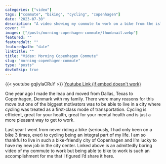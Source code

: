 ```yaml
---
categories: ["video"]
tags: ["commute", "biking", "cycling", "copenhagen"]
date: "2023-07-30"
description: "A video showing my commute to work on a bike from the island of Amager to the heart of Copenhagen, Denmark."
cover: ""
images: ["/posts/morning-copenhagen-commute/thumbnail.webp"]
featured: ""
featuredalt: ""
featuredpath: "date"
linktitle: ""
title: "Video: Morning Copenhagen Commute"
slug: "morning-copenhagen-commute"
type: "posts"
devtoSkip: true
---
```


{{< youtube gqjiylaCRuY >}}
[Youtube Link (if embed doesn't work)](https://www.youtube.com/watch?v=gqjiylaCRuY)

One year ago I made the leap and moved from Dallas, Texas to Copenhagen, Denmark with my family. There were many reasons for this move but one of the biggest motivators was to be able to live in a city where cycling was treated as a first-class mode of transportation. Cycling is efficient, great for your health, great for your mental health and is just a more pleasant way to get to work.

Last year I went from never riding a bike (seriously, I had only been on a bike 3 times, ever) to cycling being an integral part of my life. I am so thankful to live in such a bike-friendly city of Copenhagen and I’m lucky to have my new job in the city center. Linked above is an admittedly boring video of my commute to work but being able to bike to work is such an accomplishment for me that I figured I’d share it here.

